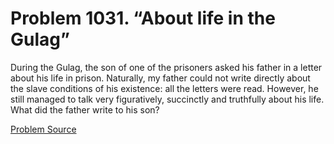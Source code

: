 # Problem 1031. “About life in the Gulag”

During the Gulag, the son of one of the prisoners asked his father in a letter about his life in prison. Naturally, my father could not write directly about the slave conditions of his existence: all the letters were read. However, he still managed to talk very figuratively, succinctly and truthfully about his life. What did the father write to his son?

[Problem Source](https://www.trizland.ru/tasks/5475/)